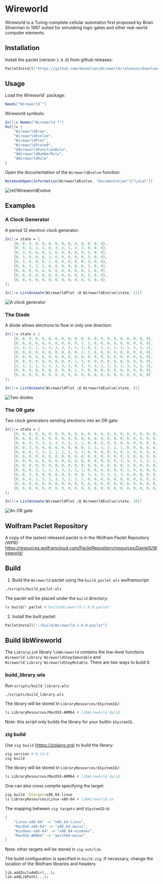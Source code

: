 # Wireworld

Wireworld is a Turing-complete cellular automaton first proposed by Brian Silverman in 1987 suited for simulating logic gates and other real-world computer elements.

## Installation

Install the paclet (version `1.0.0`) from github releases:

```Mathematica
PacletInstall["https://github.com/daneelsan/Wireworld/releases/download/v1.0.0/Wireworld-1.0.0.paclet"]
```

## Usage

Load the Wireworld` package:

```Mathematica
Needs["Wireworld`"]
```

Wireworld symbols:

```Mathematica
In[]:= Names["Wireworld`*"]
Out[]= {
	"WireworldDraw",
	"WireworldEvolve",
	"WireworldPlot",
	"WireworldStateQ",
	"$WireworldFunctionRule",
	"$WireworldNumberRule",
	"$WireworldRule"
}
```

Open the documentation of the `WireworldEvolve` function:

```Mathematica
NotebookOpen[Information[WireworldEvolve, "Documentation"]["Local"]]
```

![ref/WireworldEvolve](./screenshots/ref-WireworldEvolve.png)

## Examples

### A Clock Generator

A period 12 electron clock generator:

```Mathematica
In[]:= state = {
	{0, 0, 0, 0, 0, 0, 0, 0, 0, 0, 0, 0, 0, 0},
	{0, 0, 3, 3, 3, 0, 3, 2, 1, 3, 3, 0, 0, 0},
	{0, 3, 0, 0, 0, 3, 0, 0, 0, 0, 0, 3, 0, 0},
	{0, 3, 0, 0, 0, 3, 0, 0, 0, 0, 0, 3, 0, 0},
	{0, 3, 0, 0, 0, 2, 0, 0, 0, 0, 0, 3, 0, 0},
	{0, 0, 3, 3, 1, 0, 0, 0, 0, 0, 0, 3, 0, 0},
	{0, 0, 0, 0, 0, 0, 0, 0, 0, 0, 0, 3, 0, 0},
	{0, 0, 0, 0, 0, 0, 0, 0, 0, 0, 0, 3, 0, 0},
	{0, 0, 0, 0, 0, 0, 0, 0, 0, 0, 0, 3, 0, 0}
};

In[]:= ListAnimate[WireworldPlot /@ WireworldEvolve[state, 11]]
```

![A clock generator](./screenshots/example-ClockGenerator.gif)

### The Diode

A diode allows electrons to flow in only one direction:

```Mathematica
In[]:= state = {
	{0, 0, 0, 0, 0, 0, 0, 0, 0, 0, 0, 0, 0, 0, 0, 0, 0, 0, 0, 0, 0},
	{0, 0, 0, 0, 0, 0, 0, 0, 0, 0, 3, 3, 0, 0, 0, 0, 0, 0, 0, 0, 0},
	{3, 3, 2, 1, 3, 3, 3, 3, 2, 1, 3, 0, 3, 3, 2, 1, 3, 3, 3, 3, 2},
	{0, 0, 0, 0, 0, 0, 0, 0, 0, 0, 3, 3, 0, 0, 0, 0, 0, 0, 0, 0, 0},
	{0, 0, 0, 0, 0, 0, 0, 0, 0, 0, 0, 0, 0, 0, 0, 0, 0, 0, 0, 0, 0},
	{0, 0, 0, 0, 0, 0, 0, 0, 0, 1, 3, 0, 0, 0, 0, 0, 0, 0, 0, 0, 0},
	{3, 3, 2, 1, 3, 3, 3, 3, 2, 0, 3, 3, 3, 3, 3, 3, 3, 3, 3, 3, 3},
	{0, 0, 0, 0, 0, 0, 0, 0, 0, 1, 3, 0, 0, 0, 0, 0, 0, 0, 0, 0, 0},
	{0, 0, 0, 0, 0, 0, 0, 0, 0, 0, 0, 0, 0, 0, 0, 0, 0, 0, 0, 0, 0}
};

In[]:= ListAnimate[WireworldPlot /@ WireworldEvolve[state, 8]]
```

![Two diodes](./screenshots/example-Diode.gif)

### The OR gate

Two clock generators sending electrons into an OR gate:

```Mathematica
In[]:= state = {
	{0, 0, 0, 0, 0, 0, 0, 0, 0, 0, 0, 0, 0, 0, 0, 0, 0, 0, 0, 0, 0, 0, 0, 0},
	{0, 0, 0, 0, 0, 0, 0, 0, 0, 0, 0, 0, 0, 0, 0, 0, 0, 0, 0, 0, 0, 0, 0, 0},
	{0, 0, 0, 3, 3, 3, 3, 3, 3, 2, 1, 0, 0, 0, 0, 0, 0, 0, 0, 0, 0, 0, 0, 0},
	{0, 0, 3, 0, 0, 0, 0, 0, 0, 0, 0, 3, 3, 3, 3, 2, 1, 0, 0, 0, 0, 0, 0, 0},
	{0, 0, 0, 3, 3, 3, 1, 2, 3, 3, 3, 0, 0, 0, 0, 0, 0, 3, 0, 0, 0, 0, 0, 0},
	{0, 0, 0, 0, 0, 0, 0, 0, 0, 0, 0, 0, 0, 0, 0, 0, 0, 3, 0, 0, 0, 0, 0, 0},
	{0, 0, 0, 0, 0, 0, 0, 0, 0, 0, 0, 0, 0, 0, 0, 0, 3, 3, 3, 3, 3, 2, 1, 3},
	{0, 0, 0, 0, 0, 0, 0, 0, 0, 0, 0, 0, 0, 0, 0, 0, 0, 3, 0, 0, 0, 0, 0, 0},
	{0, 0, 0, 2, 1, 3, 3, 3, 3, 2, 1, 0, 0, 0, 0, 0, 0, 3, 0, 0, 0, 0, 0, 0},
	{0, 0, 3, 0, 0, 0, 0, 0, 0, 0, 0, 3, 3, 3, 3, 3, 3, 0, 0, 0, 0, 0, 0, 0},
	{0, 0, 0, 3, 3, 3, 3, 3, 3, 3, 3, 0, 0, 0, 0, 0, 0, 0, 0, 0, 0, 0, 0, 0},
	{0, 0, 0, 0, 0, 0, 0, 0, 0, 0, 0, 0, 0, 0, 0, 0, 0, 0, 0, 0, 0, 0, 0, 0},
	{0, 0, 0, 0, 0, 0, 0, 0, 0, 0, 0, 0, 0, 0, 0, 0, 0, 0, 0, 0, 0, 0, 0, 0}
};

In[]:= ListAnimate[WireworldPlot /@ WireworldEvolve[state, 20]]
```

![An OR gate](./screenshots/example-OR.gif)

## Wolfram Paclet Repository

A copy of the lastest released paclet is in the Wolfram Paclet Repository (WPR):
https://resources.wolframcloud.com/PacletRepository/resources/DanielS/Wireworld/

## Build

1. Build the `Wireworld` paclet using the `build_paclet.wls` wolframscript:

```sh
./scripts/build_paclet.wls
```

The paclet will be placed under the `build` directory:

```sh
ls build/*.paclet # build/Wireworld-1.0.0.paclet
```

2. Install the built paclet:

```Mathematica
PacletInstall["./build/Wireworld-1.0.0.paclet"]
```

## Build libWireworld

The `LibraryLink` library `libWireworld` contains the low-level functions `` Wireworld`Library`WireworldStepImmutable `` and `` Wireworld`Library`WireworldStepMutable ``. There are two ways to build it:

### build_library.wls

Run `scripts/build_library.wls`:

```sh
./scripts/build_library.wls
```

The library will be stored in `LibraryResources/$SystemID/`:

```sh
ls LibraryResources/MacOSX-ARM64 # libWireworld.dylib
```

Note: this script only builds the library for your builtin `$SystemID`.

### zig build

Use `zig build` (https://ziglang.org) to build the library:

```sh
zig version # 0.14.0
zig build
```

The library will be stored in `LibraryResources/$SystemID/`:

```sh
ls LibraryResources/MacOSX-ARM64 # libWireworld.dylib
```

One can also cross compile specifying the target:

```sh
zig build -Dtarget=x86_64-linux
ls LibraryResources/Linux-x86-64 # libWireworld.so
```

The mapping between `zig targets` and `$SystemID` is:

```Mathematica
{
	"Linux-x86-64" -> "x86_64-linux",
	"MacOSX-x86-64" -> "x86_64-macos",
	"Windows-x86-64" -> "x86_64-windows",
	"MacOSX-ARM64" -> "aarch64-macos",
}
```

Note: other targets will be stored in `zig-out/lib`.

The build configuration is specified in `build.zig`. If necessary, change the location of the Wolfram libraries and headers:

```zig
lib.addIncludeDir(...);
lib.addLibPath(...);
```

